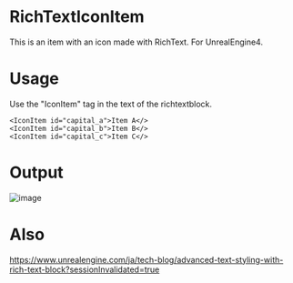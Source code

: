 # RichTextIconItem
This is an item with an icon made with RichText. For UnrealEngine4.

# Usage
Use the "IconItem" tag in the text of the richtextblock.
```
<IconItem id="capital_a">Item A</>
<IconItem id="capital_b">Item B</>
<IconItem id="capital_c">Item C</>
```

# Output
![image](https://user-images.githubusercontent.com/28666959/124483500-5f3cc700-dde5-11eb-92b7-8e980ed1dd4b.png)

# Also
https://www.unrealengine.com/ja/tech-blog/advanced-text-styling-with-rich-text-block?sessionInvalidated=true
